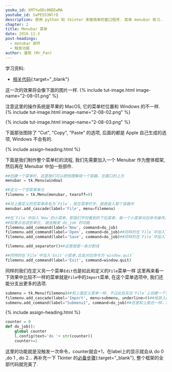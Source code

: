 ```yaml
---
youku_id: XMTYwODc0NDEwMA
youtube_id: SaPE553NlrQ
description: 使用 python 和 tkinter 来做简单的窗口程序. 菜单 menubar 练习.
chapter: 2
title: Menubar 菜单
date: 2016-11-3
post-headings:
  - menubar 部件
  - 触发功能
author: 潘雨 (Mr_Pan)
---
```


学习资料:
  * [相关代码](https://github.com/MorvanZhou/tutorials/blob/master/tkinterTUT/tk9_menubar.py){:target="_blank"}


这一次的效果将会像下面的图片一样.
{% include tut-image.html image-name="2-08-01.png" %}

注意这里的操作系统是苹果的 MacOS, 它的菜单栏位置和 Windows 的不一样.
{% include tut-image.html image-name="2-08-02.png" %}

{% include tut-image.html image-name="2-08-03.png" %}

下面那张图除了 "Cut", "Copy", "Paste" 的选项, 后面的都是 Apple 自己生成的选项, Windows 不会有的.



{% include assign-heading.html %}

下面是我们制作整个菜单栏的流程, 我们先需要加入一个 Menubar 作为整体框架,
然后再在 Menubar 中加一些部件.

```python
##创建一个菜单栏，这里我们可以把他理解成一个容器，在窗口的上方
menubar = tk.Menu(window)

##定义一个空菜单单元
filemenu = tk.Menu(menubar, tearoff=0)

##将上面定义的空菜单命名为`File`，放在菜单栏中，就是装入那个容器中
menubar.add_cascade(label='File', menu=filemenu)

##在`File`中加入`New`的小菜单，即我们平时看到的下拉菜单，每一个小菜单对应命令操作。
##如果点击这些单元, 就会触发`do_job`的功能
filemenu.add_command(label='New', command=do_job)
filemenu.add_command(label='Open', command=do_job)##同样的在`File`中加入`Open`小菜单
filemenu.add_command(label='Save', command=do_job)##同样的在`File`中加入`Save`小菜单

filemenu.add_separator()##这里就是一条分割线

##同样的在`File`中加入`Exit`小菜单,此处对应命令为`window.quit`
filemenu.add_command(label='Exit', command=window.quit)
```

同样的我们在定义另一个菜单`Edit`也是如此和定义的`File`菜单一样
这里再来看一下效果中比较不一样的菜单就是`File`中的`Import`菜单, 在这个菜单选项中, 我们还能分支出更多的选项.

```python
submenu = tk.Menu(filemenu)##和上面定义菜单一样，不过此处实在`File`上创建一个空的菜单
filemenu.add_cascade(label='Import', menu=submenu, underline=0)##给放入的菜单`submenu`命名为`Import`
submenu.add_command(label="Submenu1", command=do_job)##这里和上面也一样，在`Import`中加入一个小菜单命令`Submenu1`
```






{% include assign-heading.html %}

```python
counter = 0
def do_job():
    global counter
    l.config(text='do '+ str(counter))
    counter+=1
```

这里的功能就是没触发一次命令，counter就会+1，在label上的显示就会从
do 0 ,do 1 , do 2...
再补充一下 Tkinter 的[必备步骤](https://github.com/MorvanZhou/tutorials/blob/master/tkinterTUT/tk9_menubar.py){:target="_blank"},
整个框架的全部代码就完美了.